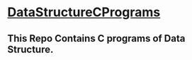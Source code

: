 [DataStructureCPrograms](https://github.com/BelieveC/DataStructureCPrograms)
==================

This Repo Contains C programs of Data Structure.
--------------------------
